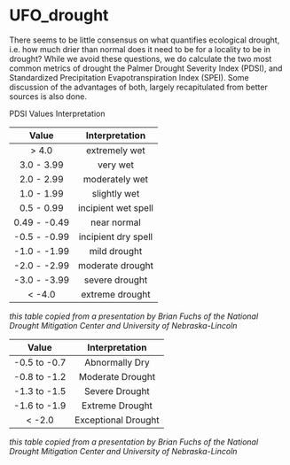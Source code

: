 # UFO_drought

There seems to be little consensus on what quantifies ecological drought, i.e. how much drier than normal does it need to be for a locality to be in drought? While we avoid these questions, we do calculate the two most common metrics of drought the Palmer Drought Severity Index (PDSI), and Standardized Precipitation Evapotranspiration Index (SPEI). Some discussion of the advantages of both, largely recapitulated from better sources is also done.

PDSI Values Interpretation

|      Value     |   Interpretation    |
| :------------: | :-----------------: |
|    > 4.0       |    extremely wet    |
|   3.0 - 3.99   |      very wet       |
|   2.0 - 2.99   |   moderately wet    |
|   1.0 - 1.99   |    slightly wet     |
|   0.5 - 0.99   | incipient wet spell |
|  0.49 - -0.49  |    near normal      |
|  -0.5 - -0.99  | incipient dry spell |
|  -1.0 - -1.99  |    mild drought     |
|  -2.0 - -2.99  |  moderate drought   |
|  -3.0 - -3.99  |   severe drought    |
|     < -4.0     |  extreme drought    |

*this table copied from a presentation by Brian Fuchs of the
National Drought Mitigation Center and University of Nebraska-Lincoln*


|     Value       |    Interpretation       |
| :------------:  | :------------------:    |
|  -0.5 to -0.7   |    Abnormally Dry       |
|  -0.8 to -1.2   |   Moderate Drought      |
|  -1.3 to -1.5   |    Severe Drought       |
|  -1.6 to -1.9   |    Extreme Drought      |
|    < -2.0       |  Exceptional Drought    |

*this table copied from a presentation by Brian Fuchs of the
National Drought Mitigation Center and University of Nebraska-Lincoln*